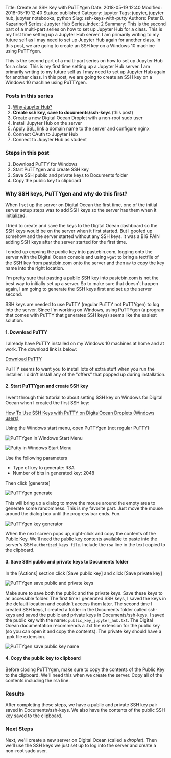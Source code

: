 Title: Create an SSH Key with PuTTYgen
Date: 2018-05-19 12:40
Modified: 2018-05-19 12:40
Status: published
Category: jupyter
Tags: jupyter, jupyter hub, jupyter notebooks, python
Slug: ssh-keys-with-putty
Authors: Peter D. Kazarinoff
Series: Jupyter Hub
Series_index: 2
Summary: This is the second part of a multi-part series on how to set up Jupyter Hub for a class. This is my first time setting up a Jupyter Hub server. I am primarily writing to my future self as I may need to set up Jupyter Hub again for another class. In this post, we are going to create an SSH key on a Windows 10 machine using PuTTYgen.

This is the second part of a multi-part series on how to set up Jupyter Hub for a class. This is my first time setting up a Jupyter Hub server. I am primarily writing to my future self as I may need to set up Jupyter Hub again for another class. In this post, we are going to create an SSH key on a Windows 10 machine using PuTTYgen.

### Posts in this series

1. [Why Jupyter Hub?]({filename}/posts/jupyterhub/why_jupyter_hub.md) 
2. **Create ssh key, save to documents/ssh-keys** (this post)
3. Create a new Digital Ocean Droplet with a non-root sudo user
4. Install Jupyter Hub on the server
5. Apply SSL, link a domain name to the server and configure nginx
6. Connect OAuth to Jupyter Hub
7. Connect to Jupyter Hub as student

### Steps in this post

1. Download PuTTY for Windows
2. Start PuTTYgen and create SSH key
3. Save SSH public and private keys to Documents folder
4. Copy the public key to clipboard

### Why SSH keys, PuTTYgen and why do this first?

When I set up the server on Digital Ocean the first time, one of the initial server setup steps was to add SSH keys so the server has them when it initialized. 

I tried to create and save the keys to the Digital Ocean dashboard so the SSH keys would be on the server when it first started. But I goofed up somehow and the server started without any SSH keys. It was a BIG PAIN adding SSH keys after the server started for the first time. 

I ended up copying the public key into pastebin.com, logging onto the server with the Digital Ocean console and using ```wget``` to bring a textfile of the SSH key from pastebin.com onto the server and then ```mv``` to copy the key name into the right location.

I'm pretty sure that pasting a public SSH key into pastebin.com is not the best way to initially set up a server. So to make sure that doesn't happen again, I am going to generate the SSH keys first and set up the server second. 

SSH keys are needed to use PuTTY (regular PuTTY not PuTTYgen) to log into the server. Since I'm working on Windows, using PuTTYgen (a program that comes with PuTTY that generates SSH keys) seems like the easiest solution. 

#### 1. Download PuTTY

I already have PuTTY installed on my Windows 10 machines at home and at work. The download link is below:

[Download PuTTY](https://www.putty.org/)

PuTTY seems to want you to install lots of extra stuff when you run the installer. I didn't install any of the "offers" that popped up during installation.


#### 2. Start PuTTYgen and create SSH key

I went through this tutorial to about setting SSH key on Windows for Digital Ocean when I created the first SSH key:

[How To Use SSH Keys with PuTTY on DigitalOcean Droplets (Windows users)](https://www.digitalocean.com/community/tutorials/how-to-use-ssh-keys-with-putty-on-digitalocean-droplets-windows-users)

Using the Windows start menu, open PuTTYgen (not regular PuTTY):

![PuTTYgen in Windows Start Menu](/posts/jupyterhub/puttygen_in_start_menu.png)

![Putty in Windows Start Menu](/posts/jupyterhub/puttygen_key_generator.png)

Use the following parameters

 * Type of key to generate: RSA
 * Number of bits in generated key: 2048

Then click [generate]

![PuTTYgen generate](/posts/jupyterhub/puttygen_generate.png)

This will bring up a dialog to move the mouse around the empty area to generate some randomness. This is my favorite part. Just move the mouse around the dialog box until the progress bar ends. Fun.

![PuTTYgen key generator](/posts/jupyterhub/puttygen_key_generator.png)

When the next screen pops up, right-click and copy the contents of the Public Key. We'll need the public key contents available to paste into the server's SSH ```authorized_keys file```. Include the rsa line in the text copied to the clipboard.

#### 3. Save SSH public and private keys to Documents folder

In the [Actions] section click [Save public key] and click [Save private key]

![PuTTYgen save public and private keys](/posts/jupyterhub/puttygen_save_public_private_key.png)

Make sure to save both the public and the private keys. Save these keys to an accessible folder. The first time I generated SSH keys, I saved the keys in the default location and couldn't access them later. The second time I created SSH keys, I created a folder in the Documents folder called ssh-keys and saved the public and private keys in Documents/ssh-keys. I saved the public key with the name: ```public_key_jupyter_hub.txt```. The Digital Ocean documentation recommends a .txt file extension for the public key (so you can open it and copy the contents). The private key should have a .ppk file extension.

![PuTTYgen save public key name](/posts/jupyterhub/puttygen_public_key_save_name.png)

#### 4. Copy the public key to clipboard

Before closing PuTTYgen, make sure to copy the contents of the Public Key to the clipboard. We'll need this when we create the server. Copy all of the contents including the rsa line. 

### Results

After completing these steps, we have a public and private SSH key pair saved in Documents/ssh-keys. We also have the contents of the public SSH key saved to the clipboard.

### Next Steps

Next, we'll create a new server on Digital Ocean (called a _droplet_). Then we'll use the SSH keys we just set up to log into the server and create a non-root sudo user.
